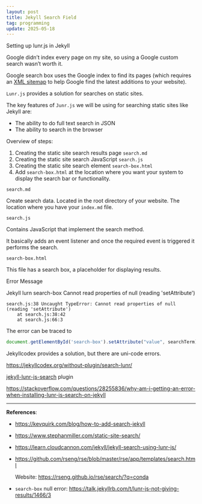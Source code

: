 ```yaml
---
layout: post
title: Jekyll Search Field
tag: programming
update: 2025-05-18
---
```


Setting up lunr.js in Jekyll



Google didn’t index every page on my site, so using a Google custom search wasn’t worth it. 

Google search box uses the Google index to find its pages (which requires an [XML sitemap](https://jekyllcodex.org/without-plugin/sitemap) to help Google find the latest additions to your website).

`Lunr.js` provides a solution for searches on static sites.

The key features of `Junr.js` we will be using for searching static sites like Jekyll are:

- The ability to do full text search in JSON
- The ability to search in the browser

Overview of steps:

1. Creating the static site search results page `search.md`
2. Creating the static site search JavaScript `search.js`
3. Creating the static site search element `search-box.html`
4. Add `search-box.html` at the location where you want your system to display the search bar or functionality.



`search.md`

Create search data. Located in the root directory of your website. The location where you have your `index.md` file.



`search.js`

Contains JavaScript that implement the search method.

It basically adds an event listener and once the required event is triggered it performs the search. 



`search-box.html`

This file has a search box, a placeholder for displaying results.



Error Message

Jekyll lurn search-box Cannot read properties of null (reading 'setAttribute')

```
search.js:38 Uncaught TypeError: Cannot read properties of null (reading 'setAttribute')
    at search.js:38:42
    at search.js:66:3
```

The error can be traced to

```js
document.getElementById('search-box').setAttribute("value", searchTerm);
```



Jekyllcodex provides a solution, but there are uni-code errors.

<https://jekyllcodex.org/without-plugin/search-lunr/>



[jekyll-lunr-js-search](https://github.com/slashdotdash/jekyll-lunr-js-search) plugin

<https://stackoverflow.com/questions/28255836/why-am-i-getting-an-error-when-installing-lunr-js-search-on-jekyll>

___

**References**:

- https://kevquirk.com/blog/how-to-add-search-jekyll

- <https://www.stephanmiller.com/static-site-search/>

- <https://learn.cloudcannon.com/jekyll/jekyll-search-using-lunr-js/>

- <https://github.com/rseng/rse/blob/master/rse/app/templates/search.html>

  Website: <https://rseng.github.io/rse/search/?q=conda>

- `search-box` null error: <https://talk.jekyllrb.com/t/lunr-js-not-giving-results/1466/3>

  